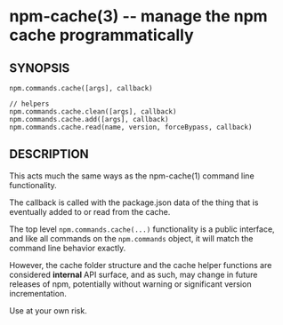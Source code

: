 npm-cache(3) -- manage the npm cache programmatically
=====================================================








































<extoc></extoc>

## SYNOPSIS

    npm.commands.cache([args], callback)

    // helpers
    npm.commands.cache.clean([args], callback)
    npm.commands.cache.add([args], callback)
    npm.commands.cache.read(name, version, forceBypass, callback)

## DESCRIPTION

This acts much the same ways as the npm-cache(1) command line
functionality.

The callback is called with the package.json data of the thing that is
eventually added to or read from the cache.

The top level `npm.commands.cache(...)` functionality is a public
interface, and like all commands on the `npm.commands` object, it will
match the command line behavior exactly.

However, the cache folder structure and the cache helper functions are
considered **internal** API surface, and as such, may change in future
releases of npm, potentially without warning or significant version
incrementation.

Use at your own risk.
